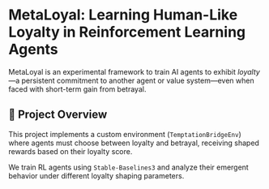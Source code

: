 # MetaLoyal: Learning Human-Like Loyalty in Reinforcement Learning Agents

MetaLoyal is an experimental framework to train AI agents to exhibit *loyalty*—a persistent commitment to another agent or value system—even when faced with short-term gain from betrayal.

## 🧠 Project Overview
This project implements a custom environment (`TemptationBridgeEnv`) where agents must choose between loyalty and betrayal, receiving shaped rewards based on their loyalty score.

We train RL agents using `Stable-Baselines3` and analyze their emergent behavior under different loyalty shaping parameters.

